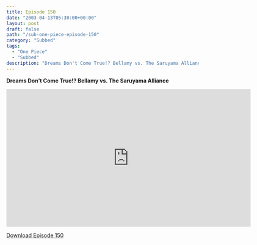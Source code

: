 ```yaml
---
title: Episode 150
date: "2003-04-13T05:30:00+00:00"
layout: post
draft: false
path: "/sub-one-piece-episode-150"
category: "Subbed"
tags:
  - "One Piece"
  - "Subbed"
description: "Dreams Don't Come True!? Bellamy vs. The Saruyama Alliance"
---
```


**Dreams Don't Come True!? Bellamy vs. The Saruyama Alliance**

<iframe width="640" height="360" src="https://www.rapidvideo.com/e/FXQE62HNKT" frameborder="0" marginwidth=0 marginheight=0 scrolling=no allowfullscreen></iframe>

<a href="http://ouo.io/qs/eCodkFEQ?s=https://rapidvid.to/d/https://www.rapidvideo.com/e/FXQE62HNKT">Download Episode 150</a>
